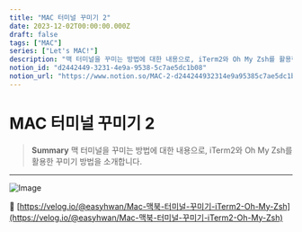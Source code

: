 ```yaml
---
title: "MAC 터미널 꾸미기 2"
date: 2023-12-02T00:00:00.000Z
draft: false
tags: ["MAC"]
series: ["Let's MAC!"]
description: "맥 터미널을 꾸미는 방법에 대한 내용으로, iTerm2와 Oh My Zsh를 활용한 꾸미기 방법을 소개합니다."
notion_id: "d2442449-3231-4e9a-9538-5c7ae5dc1b08"
notion_url: "https://www.notion.so/MAC-2-d244244932314e9a95385c7ae5dc1b08"
---
```


# MAC 터미널 꾸미기 2

> **Summary**
> 맥 터미널을 꾸미는 방법에 대한 내용으로, iTerm2와 Oh My Zsh를 활용한 꾸미기 방법을 소개합니다.

---

![Image](https://prod-files-secure.s3.us-west-2.amazonaws.com/09ccd4d5-876c-4bba-bbdf-cc77a0a11257/241098b0-b934-4c4b-b6d5-6273fd53c0be/Untitled.png?X-Amz-Algorithm=AWS4-HMAC-SHA256&X-Amz-Content-Sha256=UNSIGNED-PAYLOAD&X-Amz-Credential=ASIAZI2LB4667MP6WLZ2%2F20250724%2Fus-west-2%2Fs3%2Faws4_request&X-Amz-Date=20250724T083658Z&X-Amz-Expires=3600&X-Amz-Security-Token=IQoJb3JpZ2luX2VjEAAaCXVzLXdlc3QtMiJHMEUCIQCC5Jm9NH2SRpkDWLbo4ezqffSnIa5oHMJMnSGa2cxpngIgI4iMFW6XASxDZ3KhWBFYjDUrAwGMAiZtvWaud1q1TfQq%2FwMIKRAAGgw2Mzc0MjMxODM4MDUiDJQPhGLKY3H3Mc0L2yrcAyD9JV5KZCQciqNnaOYohCp9kDext1ifj74A3IehJpR7wjmpOsaXS8WcrrGRRoRktSgLFsyc%2Brcz5glafqby9gDjvHVEeNboOM75gljqm1ziuzucFtU8mV%2BV1DJykpl%2B2X8gWh0T2tSD59LC4naBJCKPZcV5f0n2Ks5i8wXeA82joFImoc7HQar38K59TVB81mrXRTn9Svv8c4Gw7cOeaFsb%2F6v71ye6GJ8oIDSq13wCUJ3QVzvfxV9NK9UcNDvjtJj0ofjOzHcikVvtdOPQvmem29WRDliCrDYrSHbFykbuId5905c5lOasVDk8CFKKhrphGl9j5b6oVgFfuBJ96kpw%2FjGMgUniT%2FukdGcOPT3X%2Fw%2Bd%2BmhE%2BDCkUcJEsmrtC9LWFXgbxevEaFCHH8Iqzpd1tKNuoZE1aIi99OubJ%2FMn5dkrsdU%2Fl4LxJUqgQ7HiHjE%2Fb%2B7kv%2BuGdFlaLjdiT%2FMqq7v4aqBajITMtBKiN0zigALWS8l1xK0QG2m%2Byd5t7F56TeuXa32iW0bbIc3JbcY2xe40qE9gj8yzu0eWqqanoN0SE%2Fggel2o5gO3ACKV%2BwkSOgh%2FxHzA%2Fo%2FMhOizryL0nvGvcAHOhFBlAFJyid%2F%2Fmj9MjpLeISUeNfeKMM7Oh8QGOqUBw9wDuWycI1dKJJYi1PcjNY8cJeHheRx2SJUsB4%2FCzakXQWrEFlTh%2FCBfJAVDxarJFL0Lq9mxp96L8134cb%2F0Nm7R%2B14untiB1H6%2BJLVK6%2FHmmTWV7gNvSZ2cXb1VvSYx2xtZNVzPR11fGv90MHXVFaqIKl9FPxoC4qkyuDRPWtwHdIIpJeH0bQ9FtilBzxn2fCo1vfJqJGL25k6wa37NEoE31uGZ&X-Amz-Signature=f965a2904654f27d2c8e8e7288508a20898868d478cc9e432899a66c4f7b4691&X-Amz-SignedHeaders=host&x-amz-checksum-mode=ENABLED&x-id=GetObject)


🔗 [https://velog.io/@easyhwan/Mac-맥북-터미널-꾸미기-iTerm2-Oh-My-Zsh](https://velog.io/@easyhwan/Mac-맥북-터미널-꾸미기-iTerm2-Oh-My-Zsh)


